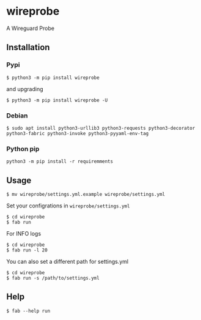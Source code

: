 # wireprobe
A Wireguard Probe

## Installation

### Pypi

```shell
$ python3 -m pip install wireprobe
```

and upgrading

```shell
$ python3 -m pip install wireprobe -U
```

### Debian

```shell
$ sudo apt install python3-urllib3 python3-requests python3-decorator python3-fabric python3-invoke python3-pyyaml-env-tag
```

### Python pip
```shell
python3 -m pip install -r requiremments
```

## Usage

```shell
$ mv wireprobe/settings.yml.example wireprobe/settings.yml
```

Set your configrations in `wireprobe/settings.yml`

```shell
$ cd wireprobe
$ fab run
```

For INFO logs

```shell
$ cd wireprobe
$ fab run -l 20
```

You can also set a different path for settings.yml

```shell
$ cd wireprobe
$ fab run -s /path/to/settings.yml
```

## Help

```shell
$ fab --help run
```
